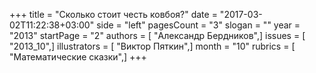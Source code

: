 +++
title = "Сколько стоит честь ковбоя?"
date = "2017-03-02T11:22:38+03:00"
side = "left"
pagesCount = "3"
slogan = ""
year = "2013"
startPage = "2"
authors = [ "Александр Бердников",]
issues = [ "2013_10",]
illustrators = [ "Виктор Пяткин",]
month = "10"
rubrics = [ "Математические сказки",]
+++
